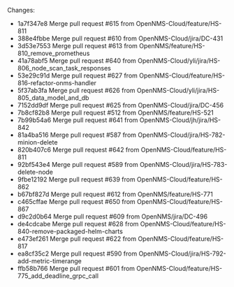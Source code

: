 Changes:
* 1a7f347e8 Merge pull request #615 from OpenNMS-Cloud/feature/HS-811
* 388e4fbbe Merge pull request #610 from OpenNMS-Cloud/jira/DC-431
* 3d53e7553 Merge pull request #613 from OpenNMS/feature/HS-810_remove_prometheus
* 41a78abf5 Merge pull request #640 from OpenNMS-Cloud/yli/jira/HS-806_node_scan_task_responses
* 53e29c91d Merge pull request #627 from OpenNMS-Cloud/feature/HS-816-refactor-onms-handler
* 5f37ab3fa Merge pull request #626 from OpenNMS-Cloud/yli/jira/HS-805_data_model_and_db
* 7152dd9df Merge pull request #625 from OpenNMS-Cloud/jira/DC-456
* 7b8cf82b8 Merge pull request #512 from OpenNMS/feature/HS-521
* 7b99b54a6 Merge pull request #641 from OpenNMS-Cloud/jh/jira/HS-842
* 81a4ba516 Merge pull request #587 from OpenNMS-Cloud/jira/HS-782-minion-delete
* 820b407c6 Merge pull request #642 from OpenNMS-Cloud/feature/HS-811
* 92bf543e4 Merge pull request #589 from OpenNMS-Cloud/jira/HS-783-delete-node
* 9fbe12192 Merge pull request #639 from OpenNMS-Cloud/feature/HS-862
* b67bf827d Merge pull request #612 from OpenNMS/feature/HS-771
* c465cffae Merge pull request #650 from OpenNMS-Cloud/feature/HS-867
* d9c2d0b64 Merge pull request #609 from OpenNMS/jira/DC-496
* de4cdcabe Merge pull request #628 from OpenNMS-Cloud/feature/HS-840-remove-packaged-helm-charts
* e473ef261 Merge pull request #622 from OpenNMS-Cloud/feature/HS-817
* ea8cf35c2 Merge pull request #590 from OpenNMS-Cloud/jira/HS-792-add-metric-timerange
* ffb58b766 Merge pull request #601 from OpenNMS-Cloud/feature/HS-775_add_deadline_grpc_call
